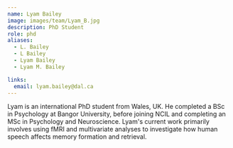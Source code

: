 ```yaml
---
name: Lyam Bailey
image: images/team/Lyam_B.jpg
description: PhD Student
role: phd
aliases:
  - L. Bailey
  - L Bailey
  - Lyam Bailey
  - Lyam M. Bailey

links:
  email: lyam.bailey@dal.ca
---
```


Lyam is an international PhD student from Wales, UK. He completed a BSc in Psychology at Bangor University, before joining NCIL and completing an MSc in Psychology and Neuroscience. Lyam's current work primarily involves using fMRI and multivariate analyses to investigate how human speech affects memory formation and retrieval.
